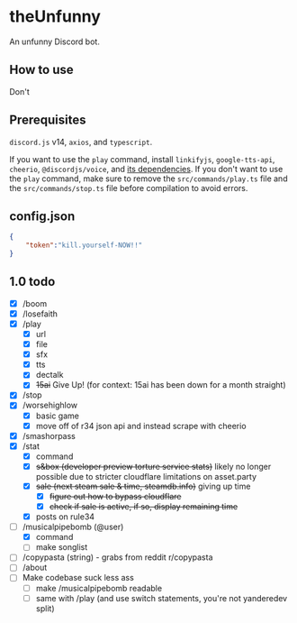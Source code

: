 # theUnfunny

An unfunny Discord bot.

## How to use

Don't

## Prerequisites

`discord.js` v14, `axios`, and `typescript`. 

If you want to use the `play` command, install `linkifyjs`, `google-tts-api`, `cheerio`, `@discordjs/voice`, and [its dependencies](https://www.npmjs.com/package/@discordjs/voice#dependencies). If you don't want to use the `play` command, make sure to remove the `src/commands/play.ts` file and the `src/commands/stop.ts` file before compilation to avoid errors.


## config.json

```json
{
    "token":"kill.yourself-NOW!!"
}
```

## 1.0 todo

- [X] /boom
- [X] /losefaith
- [X] /play
    - [X] url
    - [X] file
    - [X] sfx
    - [X] tts
    - [X] dectalk
    - [X] ~~15ai~~ Give Up! (for context: 15ai has been down for a month straight)
- [X] /stop
- [X] /worsehighlow
    - [X] basic game
    - [X] move off of r34 json api and instead scrape with cheerio
- [X] /smashorpass
- [X] /stat
    - [X] command
    - [X] ~~s&box (developer preview torture service stats)~~ likely no longer possible due to stricter cloudflare limitations on asset.party
    - [X] ~~sale (next steam sale & time, steamdb.info)~~ giving up time
        - [X] ~~figure out how to bypass cloudflare~~
        - [X] ~~check if sale is active, if so, display remaining time~~
    - [X] posts on rule34
- [ ] /musicalpipebomb (@user)
    - [X] command
    - [ ] make songlist 
- [ ] /copypasta (string) - grabs from reddit r/copypasta
- [ ] /about
- [ ] Make codebase suck less ass
    - [ ] make /musicalpipebomb readable
    - [ ] same with /play (and use switch statements, you're not yanderedev split)